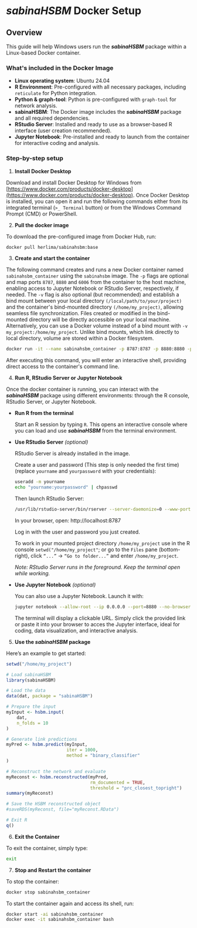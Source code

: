 # *sabinaHSBM* Docker Setup

## Overview
This guide will help Windows users run the ***sabinaHSBM*** package within a Linux-based Docker container.

### What's included in the Docker Image
- **Linux operating system**: Ubuntu 24.04
- **R Environment**: Pre-configured with all necessary packages, including `reticulate` for Python integration.
- **Python & graph-tool**: Python is pre-configured with `graph-tool` for network analysis.
- **sabinaHSBM**: The Docker image includes the ***sabinaHSBM*** package and all required dependencies.
- **RStudio Server**: Installed and ready to use as a browser-based R interface (user creation recommended).
- **Jupyter Notebook**: Pre-installed and ready to launch from the container for interactive coding and analysis.

### Step-by-step setup
1. **Install Docker Desktop**

Download and install Docker Desktop for Windows from [https://www.docker.com/products/docker-desktop](https://www.docker.com/products/docker-desktop).
Once Docker Desktop is installed, you can open it and run the following commands either from its integrated terminal (`>_ Terminal` button) or from the Windows Command Prompt (CMD) or PowerShell.

2. **Pull the docker image**

To download the pre-configured image from Docker Hub, run:
   ```bash
   docker pull herlima/sabinahsbm:base
   ```
   
3. **Create and start the container**

The following command creates and runs a new Docker container named `sabinahsbm_container` using the `sabinahsbm` image. The `-p` flags are optional and map ports `8787`, `8880` and `6006` from the container to the host machine, enabling access to Jupyter Notebook or RStudio Server, respectively, if needed. The `-v` flag is also optional (but recommended) and establish a bind mount between your local directory `(/local/path/to/your/project)` and the container's bind-mounted directory `(/home/my_project)`, allowing seamless file synchronization. Files created or modified in the bind-mounted directory will be directly accessible on your local machine. Alternatively, you can use a Docker volume instead of a bind mount with `-v my_project:/home/my_project`. Unlike bind mounts, which link directly to local directory, volume are stored within a Docker filesystem.
   ```bash
   docker run -it --name sabinahsbm_container -p 8787:8787 -p 8880:8880 -p 6006:6006 -v "local/path/to/your/project:/home/my_project" sabinahsbm bash 
   ```
After executing this command, you will enter an interactive shell, providing direct access to the container's command line.

4. **Run R, RStudio Server or Jupyter Notebook**

Once the docker container is running, you can interact with the ***sabinaHSBM*** package using different environments: through the R console, RStudio Server, or Jupyter Notebook.

- **Run R from the terminal**

  Start an R session by typing `R`. This opens an interactive console where you can load and use ***sabinaHSBM*** from the terminal environment.

- **Use RStudio Server** *(optional)*

  RStudio Server is already installed in the image.
  
  Create a user and password (This step is only needed the first time) (replace `yourname` and `yourpassword` with your credentials):

     ```bash
     useradd -m yourname
     echo "yourname:yourpassword" | chpasswd
     ```
  Then launch RStudio Server:
     ```bash
     /usr/lib/rstudio-server/bin/rserver --server-daemonize=0 --www-port=8787 --www-address=0.0.0.0
     ```
  In your browser, open: http://localhost:8787
  
  Log in with the user and password you just created.
  
  To work in your mounted project directory `/home/my_project` use in the R console `setwd("/home/my_project"`; or go to the `Files` pane (bottom-right), click `“...”` → `“Go to folder...”` and enter `/home/my_project`.
  
  *Note: RStudio Server runs in the foreground. Keep the terminal open while working.*

- **Use Jupyter Notebook** *(optional)*

  You can also use a Jupyter Notebook. Launch it with:
     ```bash
     jupyter notebook --allow-root --ip 0.0.0.0 --port=8880 --no-browser
     ```
  The terminal will display a clickable URL. Simply click the provided link or paste it into your browser to acces the Jupyter interface, ideal for coding, data visualization, and interactive analysis.

5. **Use the *sabinaHSBM* package**

Here’s an example to get started:
   ```r
   setwd("/home/my_project")

   # Load sabinaHSBM
   library(sabinaHSBM)

   # Load the data
   data(dat, package = "sabinaHSBM")

   # Prepare the input
   myInput <- hsbm.input(
       dat,
       n_folds = 10
   )

   # Generate link predictions
   myPred <- hsbm.predict(myInput,
                          iter = 1000,
                          method = "binary_classifier"
   )

   # Reconstruct the network and evaluate
   myReconst <- hsbm.reconstructed(myPred,
                                   rm_documented = TRUE,
                                   threshold = "prc_closest_topright")
   summary(myReconst)

   # Save the HSBM reconstructed object
   #saveRDS(myReconst, file="myReconst.RData")

   # Exit R
   q()
   ```

6. **Exit the Container**

To exit the container, simply type:
   ```bash
   exit
   ```

7. **Stop and Restart the container**

To stop the container:
   ```bash
   docker stop sabinahsbm_container
   ```
To start the container again and access its shell, run:
   ```bash
   docker start -ai sabinahsbm_container
   docker exec -it sabinahsbm_container bash
   ```





